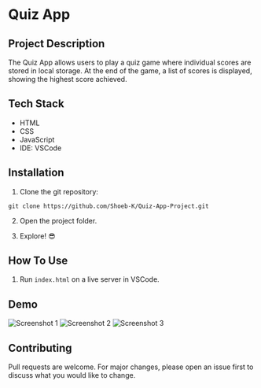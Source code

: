 # Quiz App

## Project Description

The Quiz App allows users to play a quiz game where individual scores are stored in local storage. At the end of the game, a list of scores is displayed, showing the highest score achieved.

## Tech Stack

- HTML
- CSS
- JavaScript
- IDE: VSCode

## Installation

1. Clone the git repository:

```git clone https://github.com/Shoeb-K/Quiz-App-Project.git```


2. Open the project folder.

3. Explore! 😎

## How To Use

1. Run `index.html` on a live server in VSCode.

## Demo

![Screenshot 1](https://github.com/Shoeb-K/Quiz-App-Project/blob/main/assets/Screenshot%202024-03-24%20002844.png?raw=true)
![Screenshot 2](https://github.com/Shoeb-K/Quiz-App-Project/blob/main/assets/Screenshot%202024-03-24%20002855.png?raw=true)
![Screenshot 3](https://github.com/Shoeb-K/Quiz-App-Project/blob/main/assets/Screenshot%202024-03-24%20002928.png?raw=true)

## Contributing

Pull requests are welcome. For major changes, please open an issue first to discuss what you would like to change.

